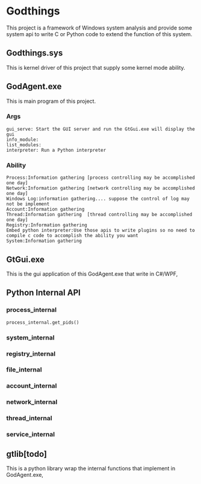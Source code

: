 # Godthings
This project is a framework of Windows system analysis and provide some system api to write C or Python code to extend the function of this system. 
## Godthings.sys
  This is kernel driver of this project that supply some kernel mode ability.
  
## GodAgent.exe
  This is main program of this project.
  ### Args
    gui_serve: Start the GUI server and run the GtGui.exe will display the gui
    info_module: 
    list_modules:
    interpreter: Run a Python interpreter
  ### Ability
    Process:Information gathering [process controlling may be accomplished one day]
    Network:Information gathering [network controlling may be accomplished one day]
    Windows Log:information gathering.... suppose the control of log may not be implement
    Account:Information gathering
    Thread:Information gathering  [thread controlling may be accomplished one day]
    Registry:Information gathering
    Embed python interpreter:Use those apis to write plugins so no need to compile c code to accomplish the ability you want
    System:Information gathering
  
## GtGui.exe
  This is the gui application of this GodAgent.exe that write in C#/WPF,
 
## Python Internal API
  ### process_internal
    process_internal.get_pids()
  ### system_internal
  ### registry_internal
  ### file_internal
  ### account_internal
  ### network_internal
  ### thread_internal
  ### service_internal
## gtlib[todo]
  This is a python library wrap the internal functions that implement in GodAgent.exe,

